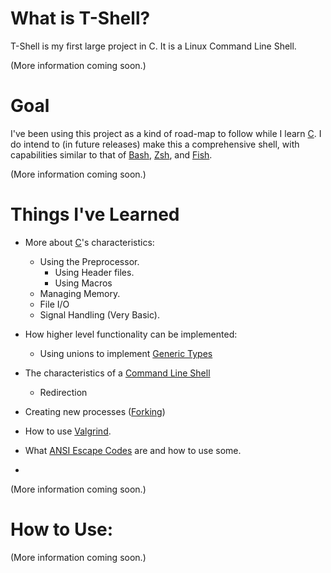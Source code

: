 # What is T-Shell?

  T-Shell is my first large project in C. It is a Linux Command Line Shell.
  
  (More information coming soon.)
  
# Goal
  I've been using this project as a kind of road-map to follow while I learn [C][C Programming Language].
  I do intend to (in future releases) make this a comprehensive shell, with capabilities similar to that of [Bash][Bash], [Zsh][Z Shell], and [Fish][Fish].
  
  (More information coming soon.)
  
# Things I've Learned
  - More about [C][C Programming Language]'s characteristics:
    - Using the Preprocessor.
    	- Using Header files.
    	- Using Macros
    - Managing Memory.
    - File I/O
    - Signal Handling (Very Basic).
  
  - How higher level functionality can be implemented:
    - Using unions to implement [Generic Types][Generic Programming]

  - The characteristics of a [Command Line Shell][Shell]
    - Redirection
  
  - Creating new processes ([Forking][Fork])
  - How to use [Valgrind][Valgrind].
  - What [ANSI Escape Codes][ANSI Escape Codes] are and how to use some.
  - 
  (More information coming soon.)

# How to Use:

(More information coming soon.)
  
[C Programming Language]: http://en.wikipedia.org/wiki/C_(programming_language)
[Valgrind]: http://en.wikipedia.org/wiki/Valgrind
[Fork]: http://en.wikipedia.org/wiki/Fork_(system_call)
[ANSI Escape Codes]: http://en.wikipedia.org/wiki/ANSI_escape_code
[Generic Programming]: http://en.wikipedia.org/wiki/Generic_programming
[Shell]: http://en.wikipedia.org/wiki/Shell_(computing)
[Bash]: http://en.wikipedia.org/wiki/Bash_(Unix_shell)
[Z Shell]: http://en.wikipedia.org/wiki/Z_shell
[Fish]: http://en.wikipedia.org/wiki/Friendly_interactive_shell
